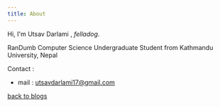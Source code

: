 ```yaml
---
title: About
---
```


Hi, I'm Utsav Darlami , *felladog*. 

RanDumb
Computer Science Undergraduate Student from  Kathmandu University, Nepal

Contact :
- mail : utsavdarlami17@gmail.com

[back to blogs](.. "blogs")

